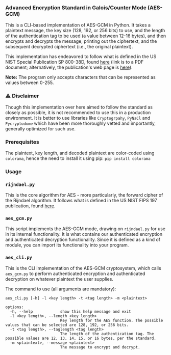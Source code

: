 ### Advanced Encryption Standard in Galois/Counter Mode (AES-GCM)
This is a CLI-based implementation of AES-GCM in Python. It takes a plaintext message, the key size (128, 192, or 256 bits) to use, and the length of the authentication tag to be used (a value between 12-16 bytes), and then encrypts and decrypts the message, printing out the ciphertext, and the subsequent decrypted ciphertext (i.e., the original plaintext).

This implementation has endeavored to follow what is defined in the US NIST Special Publication SP 800-38D, found [here](https://doi.org/10.6028/NIST.SP.800-38D) (link is to a PDF document; alternatively, the publication's web page is [here](https://csrc.nist.gov/pubs/sp/800/38/d/final)).

**Note:** The program only accepts characters that can be represented as values between 0-255.

### ⚠️ Disclaimer
Though this implementation over here aimed to follow the standard as closely as possible, it is not recommended to use this in a production environment. It is better to use libraries like `Cryptogrpahy`, `PyNaCl` and `Pycryptodome` which have been more thoroughly vetted and importantly, generally optimized for such use.

### Prerequisites
The plaintext, key length, and decoded plaintext are color-coded using `colorama`, hence the need to install it using pip:
`pip install colorama`


### Usage
### `rijndael.py`
This is the core algorithm for AES - more particularly, the forward cipher of the Rijndael algorithm. It follows what is defined in the US NIST FIPS 197 publication, found [here](https://doi.org/10.6028/NIST.FIPS.197-upd1).

### `aes_gcm.py`
This script implements the AES-GCM mode, drawing on `rijndael.py` for use in its internal functionality. It is what contains our authenticated encryption and authenticated decryption functionality. Since it is defined as a kind of module, you can import its functionality into your program.

### `aes_cli.py`
This is the CLI implementation of the AES-GCM cryptosystem, which calls `aes_gcm.py` to perform authenticated encryption and authenticated decryption on whatever plaintext the user supplies.

The command to use (all arguments are mandatory):

`aes_cli.py [-h] -l <key length> -t <tag length> -m <plaintext>`

~~~
options:
  -h, --help            show this help message and exit
  -l <key length>, --length <key length>
                        Key length for the AES function. The possible values that can be selected are 128, 192, or 256 bits.
  -t <tag length>, --taglength <tag length>
                        The length of the authentication tag. The possible values are 12, 13, 14, 15, or 16 bytes, per the standard.
  -m <plaintext>, --message <plaintext>
                        The message to encrypt and decrypt.
~~~